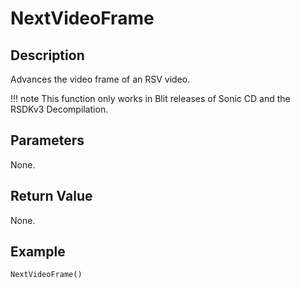 # NextVideoFrame

## Description
Advances the video frame of an RSV video.

!!! note
    This function only works in Blit releases of Sonic CD and the RSDKv3 Decompilation.

## Parameters
None.

## Return Value
None.

## Example
```
NextVideoFrame()
```